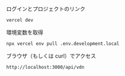 ログインとプロジェクトのリンク

```sh
vercel dev
```

環境変数を取得

```sh
npx vercel env pull .env.development.local
```

ブラウザ（もしくは curl）でアクセス

```
http://localhost:3000/api/vdn
```
